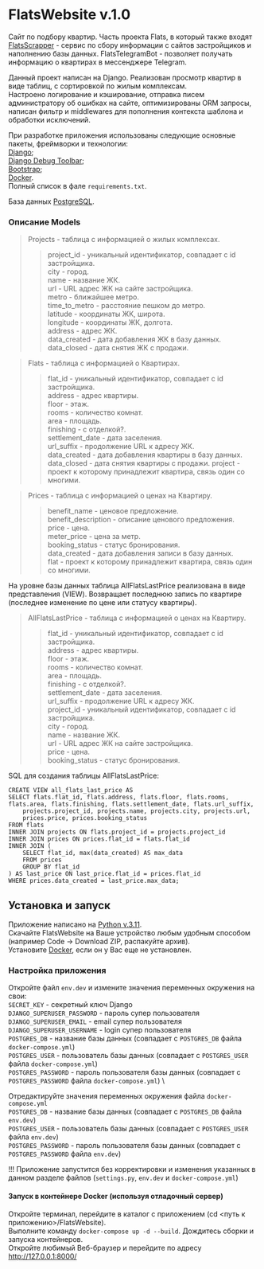 # FlatsWebsite v.1.0
Сайт по подбору квартир. Часть проекта Flats, в который также входят [FlatsScrapper](https://github.com/darkus007/FlatsScrapper) - сервис по сбору информации с сайтов застройщиков и наполнению базы данных.
FlatsTelegramBot - позволяет получать информацию о квартирах в мессенджере Telegram.

Данный проект написан на Django. Реализован просмотр квартир в виде таблиц, с сортировкой по жилым комплексам. \
Настроено логирование и кэширование, отправка писем администратору об ошибках на сайте, оптимизированы ORM запросы, 
написан фильтр и middlewares для пополнения контекста шаблона и обработки исключений.

При разработке приложения использованы следующие основные пакеты, фреймворки и технологии: \
[Django](https://pypi.org/project/Django/); \
[Django Debug Toolbar](https://pypi.org/project/django-debug-toolbar/); \
[Bootstrap](https://bootstrap-4.ru/); \
[Docker](https://www.docker.com/). \
Полный список в фале `requirements.txt`.

База данных [PostgreSQL](https://www.postgresql.org/).

### Описание Models
> Projects - таблица с информацией о жилых комплексах.
>> project_id - уникальный идентификатор, совпадает с id застройщика.\
>> city - город.\
>> name - название ЖК.\
>> url - URL адрес ЖК на сайте застройщика.\
>> metro - ближайшее метро.\
>> time_to_metro - расстояние пешком до метро.\
>> latitude - координаты ЖК, широта.\
>> longitude - координаты ЖК, долгота.\
>> address - адрес ЖК.\
>> data_created - дата добавления ЖК в базу данных.\
>> data_closed - дата снятия ЖК с продажи.

> Flats - таблица с информацией о Квартирах.
>> flat_id - уникальный идентификатор, совпадает с id застройщика.\
>> address - адрес квартиры.\
>> floor - этаж.\
>> rooms - количество комнат.\
>> area - площадь.\
>> finishing - с отделкой?.\
>> settlement_date - дата заселения.\
>> url_suffix - продолжение URL к адресу ЖК.\
>> data_created - дата добавления квартиры в базу данных.\
>> data_closed - дата снятия квартиры с продажи.
>> project - проект к которому принадлежит квартира, связь один со многими.

> Prices - таблица с информацией о ценах на Квартиру.
>> benefit_name - ценовое предложение.\
>> benefit_description - описание ценового предложения.\
>> price - цена.\
>> meter_price - цена за метр.\
>> booking_status - статус бронирования.\
>> data_created - дата добавления записи в базу данных.\
>> flat - проект к которому принадлежит квартира, связь один со многими.

На уровне базы данных таблица AllFlatsLastPrice реализована в виде представления (VIEW).
Возвращает последнюю запись по квартире (последнее изменение по цене или статусу квартиры).
> AllFlatsLastPrice - таблица с информацией о ценах на Квартиру.
>> flat_id - уникальный идентификатор, совпадает с id застройщика.\
>> address - адрес квартиры.\
>> floor - этаж.\
>> rooms - количество комнат.\
>> area - площадь.\
>> finishing - с отделкой?.\
>> settlement_date - дата заселения.\
>> url_suffix - продолжение URL к адресу ЖК.\
>> project_id - уникальный идентификатор, совпадает с id застройщика.\
>> city - город.\
>> name - название ЖК.\
>> url - URL адрес ЖК на сайте застройщика.\
>> price - цена.\
>> booking_status - статус бронирования.

SQL для создания таблицы AllFlatsLastPrice:
```
CREATE VIEW all_flats_last_price AS
SELECT flats.flat_id, flats.address, flats.floor, flats.rooms, flats.area, flats.finishing, flats.settlement_date, flats.url_suffix,
	projects.project_id, projects.name, projects.city, projects.url,
	prices.price, prices.booking_status
FROM flats
INNER JOIN projects ON flats.project_id = projects.project_id
INNER JOIN prices ON prices.flat_id = flats.flat_id
INNER JOIN (
	SELECT flat_id, max(data_created) AS max_data
	FROM prices
	GROUP BY flat_id
) AS last_price ON last_price.flat_id = prices.flat_id
WHERE prices.data_created = last_price.max_data;
```


## Установка и запуск
Приложение написано на [Python v.3.11](https://www.python.org). \
Скачайте FlatsWebsite на Ваше устройство любым удобным способом (например Code -> Download ZIP, распакуйте архив). \
Установите [Docker](https://www.docker.com/), если он у Вас еще не установлен.

### Настройка приложения

Откройте файл `env.dev` и измените значения переменных окружения на свои: \
`SECRET_KEY` - секретный ключ Django \
`DJANGO_SUPERUSER_PASSWORD` - пароль супер пользователя \
`DJANGO_SUPERUSER_EMAIL` - email супер пользователя \
`DJANGO_SUPERUSER_USERNAME` - login супер пользователя \
`POSTGRES_DB` - название базы данных (совпадает с `POSTGRES_DB` файла `docker-compose.yml`) \
`POSTGRES_USER` - пользователь базы данных (совпадает с `POSTGRES_USER` файла `docker-compose.yml`) \
`POSTGRES_PASSWORD` - пароль пользователя базы данных (совпадает с `POSTGRES_PASSWORD` файла `docker-compose.yml`) \

Отредактируйте значения переменных окружения файла `docker-compose.yml` \
`POSTGRES_DB` - название базы данных (совпадает с `POSTGRES_DB` файла `env.dev`) \
`POSTGRES_USER` - пользователь базы данных (совпадает с `POSTGRES_USER` файла `env.dev`) \
`POSTGRES_PASSWORD` - пароль пользователя базы данных (совпадает с `POSTGRES_PASSWORD` файла `env.dev`)

!!! Приложение запустится без корректировки и изменения указанных в данном разделе файлов (`settings.py`, `env.dev` и `docker-compose.yml`)

#### Запуск в контейнере Docker (используя отладочный сервер)
Откройте терминал, перейдите в каталог с приложением (cd <путь к приложению>/FlatsWebsite). \
Выполните команду `docker-compose up -d --build`. Дождитесь сборки и запуска контейнеров. \
Откройте любимый Веб-браузер и перейдите по адресу http://127.0.0.1:8000/ 
